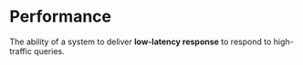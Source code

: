 # Performance

The ability of a system to deliver **low-latency response** to respond to high-traffic queries.